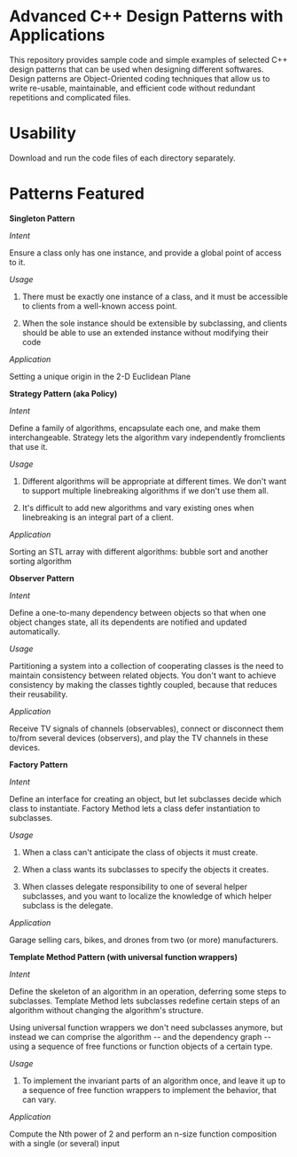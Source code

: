 # Advanced C++ Design Patterns with Applications

This repository provides sample code and simple examples of selected C++ design patterns that can be used when designing different softwares. Design patterns are Object-Oriented coding techniques that allow us to write re-usable, maintainable, and efficient code without redundant repetitions and complicated files. 

# Usability

Download and run the code files of each directory separately.

# Patterns Featured

**Singleton Pattern**

*Intent*

Ensure a class only has one instance, and provide a global point of access to it.

*Usage*

1) There must be exactly one instance of a class, and it must be accessible to clients from a well-known access point.

2) When the sole instance should be extensible by subclassing, and clients should be able to use an extended instance without modifying their code

*Application*

Setting a unique origin in the 2-D Euclidean Plane <br/>

**Strategy Pattern (aka Policy)** 

*Intent*

Define a family of algorithms, encapsulate each one, and make them interchangeable. Strategy lets the algorithm vary independently fromclients that use it.

*Usage*

 1) Different algorithms will be appropriate at different times. We don't want to support multiple linebreaking algorithms if we don't use them all. 
 
 2) It's difficult to add new algorithms and vary existing ones when linebreaking is an integral part of a client. 

*Application*

Sorting an STL array with different algorithms: bubble sort and another sorting algorithm

**Observer Pattern**

*Intent*

Define a one-to-many dependency between objects so that when one object changes state, all its dependents are notified and updated automatically. 

*Usage*

Partitioning a system into a collection of cooperating classes is the need to maintain consistency between related objects. You don't want to achieve consistency by making the classes tightly coupled, because that reduces their reusability.
 
 
*Application*

Receive TV signals of channels (observables), connect or disconnect them to/from several devices (observers), and play the TV channels in these devices.

**Factory Pattern**
 
*Intent*

Define an interface for creating an object, but let subclasses decide which class to instantiate. Factory Method lets a class defer instantiation to subclasses. 

*Usage*

1) When a class can't anticipate the class of objects it must create. 

2) When a class wants its subclasses to specify the objects it creates. 

3) When classes delegate responsibility to one of several helper subclasses, and you want to localize the knowledge of which helper subclass is the delegate. 

*Application*

Garage selling cars, bikes, and drones from two (or more) manufacturers. <br/>

**Template Method Pattern (with universal function wrappers)**

*Intent*

Define the skeleton of an algorithm in an operation, deferring some steps to subclasses. Template Method lets subclasses redefine certain steps of an algorithm without changing the algorithm's structure.

Using universal function wrappers we don't need subclasses anymore, but instead we can comprise the algorithm -- and the dependency graph -- using a sequence of free functions or function objects of a certain type. 

*Usage*

1) To implement the invariant parts of an algorithm once, and leave it up to a sequence of free function wrappers to implement the behavior, that can vary.

*Application*

Compute the Nth power of 2 and perform an n-size function composition with a single (or several) input


